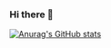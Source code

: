 ### Hi there 👋
[![Anurag's GitHub stats](https://github-readme-stats.vercel.app/api?username=wahidulalamriyad)](https://github.com/anuraghazra/github-readme-stats)
<!--
**wahidulalamriyad/wahidulalamriyad** is a ✨ _special_ ✨ repository because its `README.md` (this file) appears on your GitHub profile.

Here are some ideas to get you started:

- 🔭 I’m currently working on ...
- 🌱 I’m currently learning ...
- 👯 I’m looking to collaborate on ...
- 🤔 I’m looking for help with ...
- 💬 Ask me about ...
- 📫 How to reach me: ...
- 😄 Pronouns: ...
- ⚡ Fun fact: ...
-->
